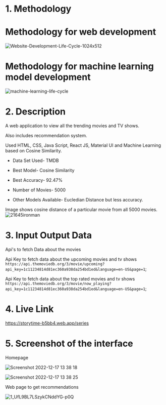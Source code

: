 # 1. Methodology

# Methodology for web development
![Website-Development-Life-Cycle-1024x512](https://user-images.githubusercontent.com/83527816/208227836-01f8600d-6bb4-43d3-9f4c-3044d83c059b.png)




# Methodology for machine learning model development
![machine-learning-life-cycle](https://user-images.githubusercontent.com/83527816/208232314-829831e5-ee6d-4f18-ad2d-a133f881d875.png)

# 2. Description


A web application to view all the trending movies and TV shows.

Also includes recommendation system. 

Used HTML, CSS, Java Script, React JS, Material UI and Machine Learning based on Cosine Similarity.

- Data Set Used- TMDB

- Best Model- Cosine Similarity

- Best Accuracy- 92.47%

- Number of Movies- 5000

- Other Models Available- Eucledian Distance but less accuracy.

Image shows cosine distance of a particular movie from all 5000 movies.
![21645ironman](https://user-images.githubusercontent.com/83527816/208232736-13b76082-061c-4968-85bf-5bb080eaed99.png)





# 3. Input Output Data

Api's to fetch Data about the movies


Api Key to fetch data about the upcoming movies and tv shows
`https://api.themoviedb.org/3/movie/upcoming?api_key=1c11234814d81ec360a938da254bd1ed&language=en-US&page=1`;


Api Key to fetch data about the top rated movies and tv shows
`https://api.themoviedb.org/3/movie/now_playing?api_key=1c11234814d81ec360a938da254bd1ed&language=en-US&page=1`;







# 4. Live Link


https://storytime-b5bb4.web.app/series



# 5. Screenshot of the interface



Homepage



![Screenshot 2022-12-17 13 38 18](https://user-images.githubusercontent.com/83527816/208232599-da1a9b83-e038-4824-9b8f-993a1038ee7a.png)




![Screenshot 2022-12-17 13 38 25](https://user-images.githubusercontent.com/83527816/208232625-1e299e18-5513-483c-9a8a-30798e9173cb.png)


Web page to get recommendations


![1_UfL9BL7LSzykCNddYG-p0Q](https://user-images.githubusercontent.com/83527816/208232447-28c67b99-1e18-414d-ba60-cf2e31616313.png)


